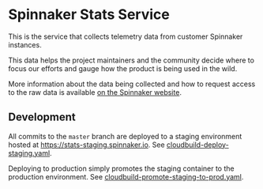 # Spinnaker Stats Service

This is the service that collects telemetry data from customer Spinnaker
instances.

This data helps the project maintainers and the community decide where to focus
our efforts and gauge how the product is being used in the wild.

More information about the data being collected and how to request access to the
raw data is available
[on the Spinnaker website](https://spinnaker.io/community/stats/).

## Development

All commits to the `master` branch are deployed to a staging environment hosted
at https://stats-staging.spinnaker.io. See
[cloudbuild-deploy-staging.yaml](./cloudbuild-deploy-staging.yaml).

Deploying to production simply promotes the staging container to the production
environment. See
[cloudbuild-promote-staging-to-prod.yaml](cloudbuild-promote-staging-to-prod.yaml).

